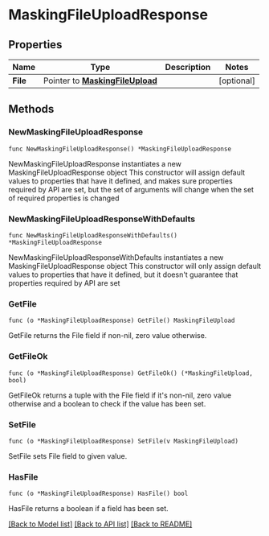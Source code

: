 # MaskingFileUploadResponse

## Properties

Name | Type | Description | Notes
------------ | ------------- | ------------- | -------------
**File** | Pointer to [**MaskingFileUpload**](MaskingFileUpload.md) |  | [optional] 

## Methods

### NewMaskingFileUploadResponse

`func NewMaskingFileUploadResponse() *MaskingFileUploadResponse`

NewMaskingFileUploadResponse instantiates a new MaskingFileUploadResponse object
This constructor will assign default values to properties that have it defined,
and makes sure properties required by API are set, but the set of arguments
will change when the set of required properties is changed

### NewMaskingFileUploadResponseWithDefaults

`func NewMaskingFileUploadResponseWithDefaults() *MaskingFileUploadResponse`

NewMaskingFileUploadResponseWithDefaults instantiates a new MaskingFileUploadResponse object
This constructor will only assign default values to properties that have it defined,
but it doesn't guarantee that properties required by API are set

### GetFile

`func (o *MaskingFileUploadResponse) GetFile() MaskingFileUpload`

GetFile returns the File field if non-nil, zero value otherwise.

### GetFileOk

`func (o *MaskingFileUploadResponse) GetFileOk() (*MaskingFileUpload, bool)`

GetFileOk returns a tuple with the File field if it's non-nil, zero value otherwise
and a boolean to check if the value has been set.

### SetFile

`func (o *MaskingFileUploadResponse) SetFile(v MaskingFileUpload)`

SetFile sets File field to given value.

### HasFile

`func (o *MaskingFileUploadResponse) HasFile() bool`

HasFile returns a boolean if a field has been set.


[[Back to Model list]](../README.md#documentation-for-models) [[Back to API list]](../README.md#documentation-for-api-endpoints) [[Back to README]](../README.md)


